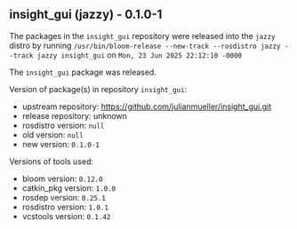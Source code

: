 ## insight_gui (jazzy) - 0.1.0-1

The packages in the `insight_gui` repository were released into the `jazzy` distro by running `/usr/bin/bloom-release --new-track --rosdistro jazzy --track jazzy insight_gui` on `Mon, 23 Jun 2025 22:12:10 -0000`

The `insight_gui` package was released.

Version of package(s) in repository `insight_gui`:

- upstream repository: https://github.com/julianmueller/insight_gui.git
- release repository: unknown
- rosdistro version: `null`
- old version: `null`
- new version: `0.1.0-1`

Versions of tools used:

- bloom version: `0.12.0`
- catkin_pkg version: `1.0.0`
- rosdep version: `0.25.1`
- rosdistro version: `1.0.1`
- vcstools version: `0.1.42`


